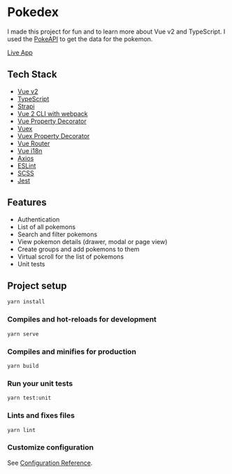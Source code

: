 # Pokedex

I made this project for fun and to learn more about Vue v2 and TypeScript. I used the [PokeAPI](https://pokeapi.co/) to get the data for the pokemon.

[Live App](https://pokedex-vue-v2.vercel.app/)

## Tech Stack

- [Vue v2](https://v2.vuejs.org/)
- [TypeScript](https://www.typescriptlang.org/)
- [Strapi](https://strapi.io/)
- [Vue 2 CLI with webpack](https://cli.vuejs.org/)
- [Vue Property Decorator](https://github.com/kaorun343/vue-property-decorator)
- [Vuex](https://vuex.vuejs.org/)
- [Vuex Property Decorator](https://github.com/championswimmer/vuex-module-decorators)
- [Vue Router](https://router.vuejs.org/)
- [Vue i18n](https://kazupon.github.io/vue-i18n/)
- [Axios](https://axios-http.com/docs/intro)
- [ESLint](https://eslint.org/)
- [SCSS](https://sass-lang.com/)
- [Jest](https://jestjs.io/)

## Features

- Authentication
- List of all pokemons
- Search and filter pokemons
- View pokemon details (drawer, modal or page view)
- Create groups and add pokemons to them
- Virtual scroll for the list of pokemons
- Unit tests

## Project setup

```
yarn install
```

### Compiles and hot-reloads for development

```
yarn serve
```

### Compiles and minifies for production

```
yarn build
```

### Run your unit tests

```
yarn test:unit
```

### Lints and fixes files

```
yarn lint
```

### Customize configuration

See [Configuration Reference](https://cli.vuejs.org/config/).
